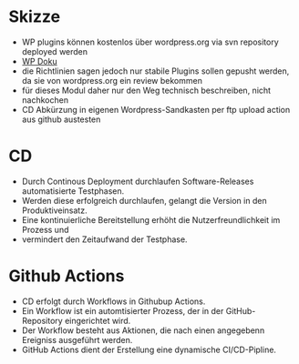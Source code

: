 # Skizze
* WP plugins können kostenlos über wordpress.org via svn repository deployed werden
* [WP Doku](https://developer.wordpress.org/plugins/wordpress-org/how-to-use-subversion/)
* die Richtlinien sagen jedoch nur stabile Plugins sollen gepusht werden, da sie von wordpress.org ein review bekommen
* für dieses Modul daher nur den Weg technisch beschreiben, nicht nachkochen
* CD Abkürzung in eigenen Wordpress-Sandkasten per ftp upload action aus github austesten

# CD
* Durch Continous Deployment durchlaufen Software-Releases automatisierte Testphasen.
* Werden diese erfolgreich durchlaufen, gelangt die Version in den Produktiveinsatz.
* Eine kontinuierliche Bereitstellung erhöht die Nutzerfreundlichkeit im Prozess und
* vermindert den Zeitaufwand der Testphase.

# Github Actions
* CD erfolgt durch Workflows in Githubup Actions.
* Ein Workflow ist ein automtisierter Prozess, der in der GitHub-Repository eingerichtet wird.
* Der Workflow besteht aus Aktionen, die nach einen angegebenn Ereigniss ausgeführt werden.
* GitHub Actions dient der Erstellung eine dynamische CI/CD-Pipline.
